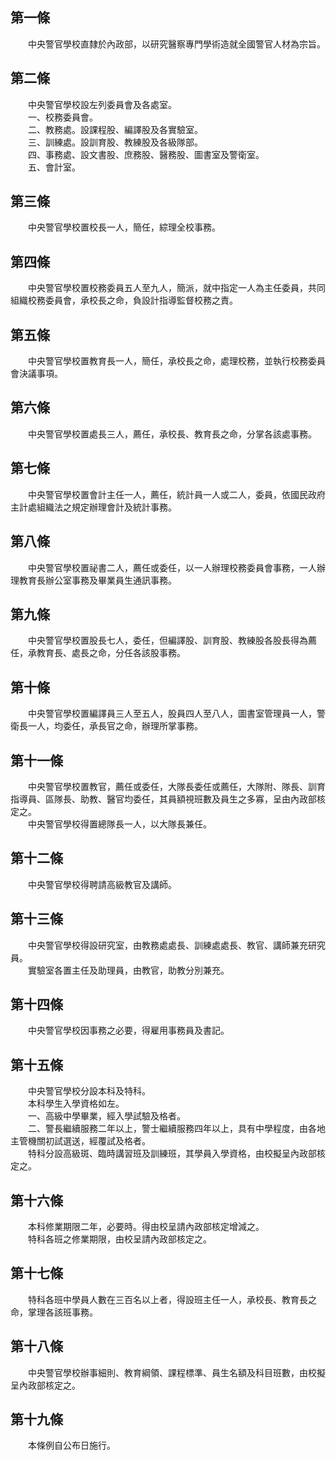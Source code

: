 第一條 
-------
　　中央警官學校直隸於內政部，以研究醫察專門學術造就全國警官人材為宗旨。  


第二條 
-------
　　中央警官學校設左列委員會及各處室。  
　　一、校務委員會。  
　　二、教務處。設課程股、編譯股及各實驗室。  
　　三、訓練處。設訓育股、教練股及各級隊部。  
　　四、事務處、設文書股、庶務股、醫務股、圖書室及警衛室。  
　　五、會計室。  


第三條 
-------
　　中央警官學校置校長一人，簡任，綜理全校事務。  


第四條 
-------
　　中央警官學校置校務委員五人至九人，簡派，就中指定一人為主任委員，共同組織校務委員會，承校長之命，負設計指導監督校務之責。  


第五條 
-------
　　中央警官學校置教育長一人，簡任，承校長之命，處理校務，並執行校務委員會決議事項。  


第六條 
-------
　　中央警官學校置處長三人，薦任，承校長、教育長之命，分掌各該處事務。  


第七條 
-------
　　中央警官學校置會計主任一人，薦任，統計員一人或二人，委員，依國民政府主計處組織法之規定辦理會計及統計事務。  


第八條 
-------
　　中央警官學校置祕書二人，薦任或委任，以一人辦理校務委員會事務，一人辦理教育長辦公室事務及畢業員生通訊事務。  


第九條 
-------
　　中央警官學校置股長七人，委任，但編譯股、訓育股、教練股各股長得為薦任，承教育長、處長之命，分任各該股事務。  


第十條 
-------
　　中央警官學校置編譯員三人至五人，股員四人至八人，圖書室管理員一人，警衛長一人，均委任，承長官之命，辦理所掌事務。  


第十一條 
---------
　　中央警官學校置教官，薦任或委任，大隊長委任或薦任，大隊附、隊長、訓育指導員、區隊長、助教、醫官均委任，其員額視班數及員生之多寡，呈由內政部核定之。  
　　中央警官學校得置總隊長一人，以大隊長兼任。  


第十二條 
---------
　　中央警官學校得聘請高級教官及講師。  


第十三條 
---------
　　中央警官學校得設研究室，由教務處處長、訓練處處長、教官、講師兼充研究員。  
　　實驗室各置主任及助理員，由教官，助教分別兼充。  


第十四條 
---------
　　中央警官學校因事務之必要，得雇用事務員及書記。  


第十五條 
---------
　　中央警官學校分設本科及特科。  
　　本科學生入學資格如左。  
　　一、高級中學畢業，經入學試驗及格者。  
　　二、警長繼續服務二年以上，警士繼續服務四年以上，具有中學程度，由各地主管機關初試選送，經覆試及格者。  
　　特科分設高級斑、臨時講習班及訓練班，其學員入學資格，由校擬呈內政部核定之。  


第十六條 
---------
　　本科修業期限二年，必要時。得由校呈請內政部核定增減之。  
　　特科各班之修業期限，由校呈請內政部核定之。  


第十七條 
---------
　　特科各班中學員人數在三百名以上者，得設班主任一人，承校長、教育長之命，掌理各該班事務。  


第十八條 
---------
　　中央警官學校辦事細則、教育綱領、課程標準、員生名額及科目班數，由校擬呈內政部核定之。  


第十九條 
---------
　　本條例自公布日施行。